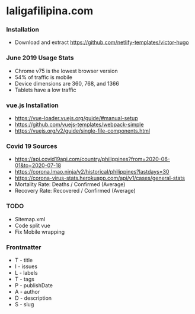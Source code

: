 # laligafilipina.com

### Installation
* Download and extract https://github.com/netlify-templates/victor-hugo

### June 2019 Usage Stats
* Chrome v75 is the lowest browser version
* 54% of traffic is mobile
* Device dimensions are 360, 768, and 1366
* Tablets have a low traffic

### vue.js Installation
* https://vue-loader.vuejs.org/guide/#manual-setup
* https://github.com/vuejs-templates/webpack-simple
* https://vuejs.org/v2/guide/single-file-components.html

### Covid 19 Sources
* https://api.covid19api.com/country/philippines?from=2020-06-01&to=2020-07-18
* https://corona.lmao.ninja/v2/historical/philippines?lastdays=30
* https://corona-virus-stats.herokuapp.com/api/v1/cases/general-stats
* Mortality Rate: Deaths / Confirmed  (Average)
* Recovery Rate: Recovered / Confirmed (Average)

### TODO
* Sitemap.xml
* Code split vue
* Fix Mobile wrapping

### Frontmatter
* T - title
* I - issues
* L - labels
* T - tags
* P - publishDate
* A - author
* D - description
* S - slug